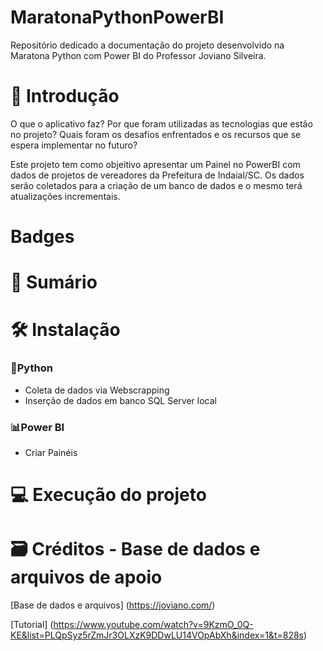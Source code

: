 # MaratonaPythonPowerBI
Repositório dedicado a documentação do projeto desenvolvido na Maratona Python com Power BI do Professor Joviano Silveira.

# 🎯 Introdução

O que o aplicativo faz?
Por que foram utilizadas as tecnologias que estão no projeto?
Quais foram os desafios enfrentados e os recursos que se espera implementar no futuro?

Este projeto tem como objeitivo apresentar um Painel no PowerBI com dados de projetos de vereadores da Prefeitura de Indaial/SC. Os dados serão coletados para a criação de um banco de dados e o mesmo terá atualizações incrementais.

# Badges
# 📍 Sumário

# 🛠️ Instalação

### 🐍Python
- Coleta de dados via Webscrapping
- Inserção de dados em banco SQL Server local

### 📊Power BI
- Criar Painéis



# 💻 Execução do projeto


# 🗃️ Créditos - Base de dados e arquivos de apoio
[Base de dados e arquivos] (https://joviano.com/)

[Tutorial] (https://www.youtube.com/watch?v=9KzmO_0Q-KE&list=PLQpSyz5rZmJr3OLXzK9DDwLU14VOpAbXh&index=1&t=828s)
